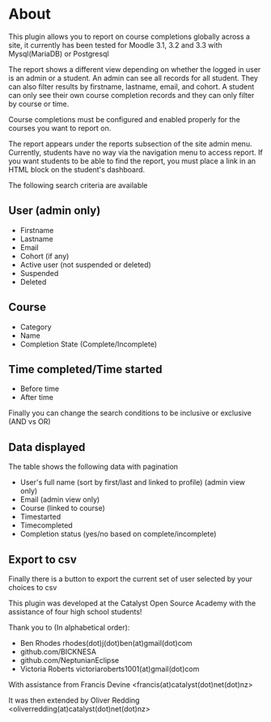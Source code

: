 # About
This plugin allows you to report on course completions globally across a site, it currently has been tested for Moodle 3.1, 3.2 and 3.3 with Mysql(MariaDB) or Postgresql

The report shows a different view depending on whether the logged in user is an admin or a student. An admin can see all records for all student. They can also filter results by firstname, lastname, email, and cohort. A student can only see their own course completion records and they can only filter by course or time.

Course completions must be configured and enabled properly for the courses you want to report on.

The report appears under the reports subsection of the site admin menu. Currently, students have no way via the navigation menu to access report. If you want students to be able to find the report, you must place a link in an HTML block on the student's dashboard.

The following search criteria are available

## User (admin only)
* Firstname
* Lastname
* Email
* Cohort (if any)
* Active user (not suspended or deleted)
* Suspended
* Deleted

## Course
* Category
* Name
* Completion State (Complete/Incomplete)

## Time completed/Time started
* Before time
* After time

Finally you can change the search conditions to be inclusive or exclusive (AND vs OR)


## Data displayed
The table shows the following data with pagination

* User's full name (sort by first/last and linked to profile) (admin view only)
* Email (admin view only)
* Course (linked to course)
* Timestarted
* Timecompleted
* Completion status (yes/no based on complete/incomplete)

## Export to csv
Finally there is a button to export the current set of user selected by your choices to csv


This plugin was developed at the Catalyst Open Source Academy with the assistance of four high school students!

Thank you to (In alphabetical order):

* Ben Rhodes rhodes(dot)j(dot)ben(at)gmail(dot)com
* github.com/BICKNESA
* github.com/NeptunianEclipse
* Victoria Roberts victoriaroberts1001(at)gmail(dot)com

With assistance from
Francis Devine <francis(at)catalyst(dot)net(dot)nz>

It was then extended by Oliver Redding <oliverredding(at)catalyst(dot)net(dot)nz>
